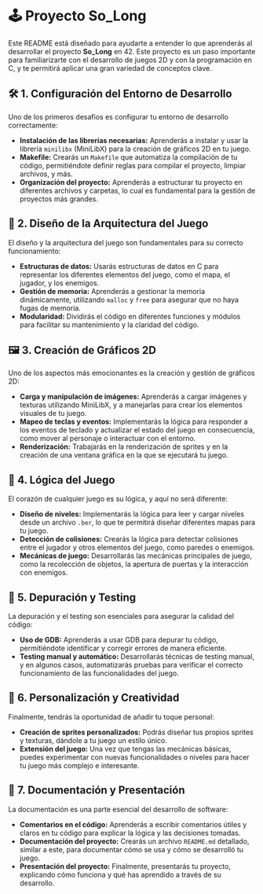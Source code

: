 # 🕹️ Proyecto So_Long

Este README está diseñado para ayudarte a entender lo que aprenderás al desarrollar el proyecto **So_Long** en 42. Este proyecto es un paso importante para familiarizarte con el desarrollo de juegos 2D y con la programación en C, y te permitirá aplicar una gran variedad de conceptos clave.

## 🛠️ 1. Configuración del Entorno de Desarrollo

Uno de los primeros desafíos es configurar tu entorno de desarrollo correctamente:

- **Instalación de las librerías necesarias:** Aprenderás a instalar y usar la librería `minilibx` (MiniLibX) para la creación de gráficos 2D en tu juego.
- **Makefile:** Crearás un `Makefile` que automatiza la compilación de tu código, permitiéndote definir reglas para compilar el proyecto, limpiar archivos, y más.
- **Organización del proyecto:** Aprenderás a estructurar tu proyecto en diferentes archivos y carpetas, lo cual es fundamental para la gestión de proyectos más grandes.

## 📐 2. Diseño de la Arquitectura del Juego

El diseño y la arquitectura del juego son fundamentales para su correcto funcionamiento:

- **Estructuras de datos:** Usarás estructuras de datos en C para representar los diferentes elementos del juego, como el mapa, el jugador, y los enemigos.
- **Gestión de memoria:** Aprenderás a gestionar la memoria dinámicamente, utilizando `malloc` y `free` para asegurar que no haya fugas de memoria.
- **Modularidad:** Dividirás el código en diferentes funciones y módulos para facilitar su mantenimiento y la claridad del código.

## 🖼️ 3. Creación de Gráficos 2D

Uno de los aspectos más emocionantes es la creación y gestión de gráficos 2D:

- **Carga y manipulación de imágenes:** Aprenderás a cargar imágenes y texturas utilizando MiniLibX, y a manejarlas para crear los elementos visuales de tu juego.
- **Mapeo de teclas y eventos:** Implementarás la lógica para responder a los eventos de teclado y actualizar el estado del juego en consecuencia, como mover al personaje o interactuar con el entorno.
- **Renderización:** Trabajarás en la renderización de sprites y en la creación de una ventana gráfica en la que se ejecutará tu juego.

## 🧠 4. Lógica del Juego

El corazón de cualquier juego es su lógica, y aquí no será diferente:

- **Diseño de niveles:** Implementarás la lógica para leer y cargar niveles desde un archivo `.ber`, lo que te permitirá diseñar diferentes mapas para tu juego.
- **Detección de colisiones:** Crearás la lógica para detectar colisiones entre el jugador y otros elementos del juego, como paredes o enemigos.
- **Mecánicas de juego:** Desarrollarás las mecánicas principales de juego, como la recolección de objetos, la apertura de puertas y la interacción con enemigos.

## 🔧 5. Depuración y Testing

La depuración y el testing son esenciales para asegurar la calidad del código:

- **Uso de GDB:** Aprenderás a usar GDB para depurar tu código, permitiéndote identificar y corregir errores de manera eficiente.
- **Testing manual y automático:** Desarrollarás técnicas de testing manual, y en algunos casos, automatizarás pruebas para verificar el correcto funcionamiento de las funcionalidades del juego.

## 🎨 6. Personalización y Creatividad

Finalmente, tendrás la oportunidad de añadir tu toque personal:

- **Creación de sprites personalizados:** Podrás diseñar tus propios sprites y texturas, dándole a tu juego un estilo único.
- **Extensión del juego:** Una vez que tengas las mecánicas básicas, puedes experimentar con nuevas funcionalidades o niveles para hacer tu juego más complejo e interesante.

## 📝 7. Documentación y Presentación

La documentación es una parte esencial del desarrollo de software:

- **Comentarios en el código:** Aprenderás a escribir comentarios útiles y claros en tu código para explicar la lógica y las decisiones tomadas.
- **Documentación del proyecto:** Crearás un archivo `README.md` detallado, similar a este, para documentar cómo se usa y cómo se desarrolló tu juego.
- **Presentación del proyecto:** Finalmente, presentarás tu proyecto, explicando cómo funciona y qué has aprendido a través de su desarrollo.
